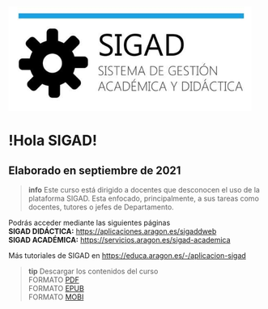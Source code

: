 ![logo SIGAD](https://raw.githubusercontent.com/catedu/curso-basico-sigad/master/img/SIGAD.png)   
# !Hola SIGAD! 
## Elaborado en septiembre de 2021
>**info**
> Este curso está dirigido a docentes que desconocen el uso de la plataforma SIGAD. Esta enfocado, principalmente, a sus tareas como docentes, tutores o jefes de Departamento.   

Podrás acceder mediante las siguientes páginas   
  **SIGAD DIDÁCTICA:** <a href="https://aplicaciones.aragon.es/sigaddweb" target="_blank">https://aplicaciones.aragon.es/sigaddweb</a>   
  **SIGAD ACADÉMICA:** <a href="https://servicios.aragon.es/sigad-academica" target="_blank">https://servicios.aragon.es/sigad-academica</a>

Más tutoriales de SIGAD en <a href="https://educa.aragon.es/-/aplicacion-sigad" target="_blank">https://educa.aragon.es/-/aplicacion-sigad</a>

>**tip**
>Descargar los contenidos del curso   
>FORMATO [PDF](https://github.com/catedu/curso-basico-sigad/raw/gh-pages/mybook/curso-basico-sigad.pdf)   
>FORMATO [EPUB](https://github.com/catedu/curso-basico-sigad/raw/gh-pages/mybook/curso-basico-sigad.epub)   
>FORMATO [MOBI](https://github.com/catedu/curso-basico-sigad/raw/gh-pages/mybook/curso-basico-sigad.mobi)
